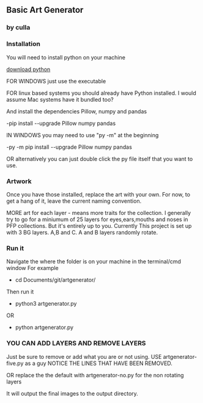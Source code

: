 ## Basic Art Generator
### by culla

### Installation
You will need to install python on your machine

[download python](https://www.python.org/downloads/)

FOR WINDOWS just use the executable

FOR linux based systems you should already have Python installed. I would assume Mac systems have it bundled too?

And install the dependencies Pillow, numpy and pandas

-pip install --upgrade Pillow numpy pandas

IN WINDOWS you may need to use "py -m" at the beginning

-py -m pip install --upgrade Pillow numpy pandas

OR alternatively you can just double click the py file itself that you want to use.

### Artwork
Once you have those installed, replace the art with your own. For now, to get a hang of it, leave the current naming convention.

MORE art for each layer - means more traits for the collection. I generally try to go for a miniumum of 25 layers for eyes,ears,mouths and noses in PFP collections. But it's entirely up to you. Currently This project is set up with 3 BG layers. A,B and C. A and B layers randomly rotate.

### Run it
Navigate the where the folder is on your machine in the terminal/cmd window
For example
- cd Documents/git/artgenerator/ 

Then run it

- python3 artgenerator.py
 
OR

- python artgenerator.py

### YOU CAN ADD LAYERS AND REMOVE LAYERS
Just be sure to remove or add what you are or not using.
USE artgenerator-five.py as a guy NOTICE THE LINES THAT HAVE BEEN REMOVED.


OR replace the the default with artgenerator-no.py for the non rotating layers

It will output the final images to the output directory.
